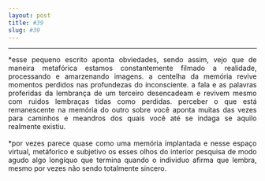 ```yaml
---
layout: post
title: #39
slug: #39
---
```

---
<p class="description" style="text-align: justify;">
*esse pequeno escrito aponta obviedades, sendo assim, vejo que de maneira metafórica estamos constantemente filmado a realidade, processando e amarzenando imagens. a centelha da memória revive momentos perdidos nas profundezas do inconsciente.  a fala e as palavras proferidas da lembrança de um terceiro desencadeam e revivem mesmo com ruidos  lembraças tidas como perdidas. perceber o que está remanescente na memória do outro sobre você aponta muitas das vezes para caminhos e meandros dos quais você até se indaga se aquilo realmente existiu. 
<br>
<br>
*por vezes parece quase como uma memória implantada e nesse espaço virtual, metáforico e subjetivo os esses olhos do interior pesquisa de modo agudo algo longíquo que termina quando o individuo afirma que lembra, mesmo por vezes não sendo totalmente sincero.
<br>
<br>
